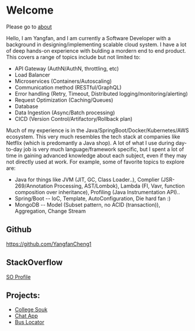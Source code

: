 # Welcome

Please go to [about](http://yangfanc.org/about-me)

Hello, I am Yangfan, and I am currently a Software Developer with a background in designing/implementing scalable cloud system. I have a lot of deep hands-on experience with bulding a mordern end to end product. This covers a range of topics include but not limited to:
* API Gateway (AuthN/AuthN, throttling, etc)
* Load Balancer
* Microservices (Containers/Autoscaling)
* Communication method (RESTful/GraphQL)
* Error handling (Retry, Timeout, Distributed logging/monitoring/alerting)
* Request Optimization (Caching/Queues)
* Database
* Data Ingestion (Async/Batch processing)
* CICD (Version Control/Artifactory/Rollback plan)

Much of my experience is in the Java/SpringBoot/Docker/Kubernetes/AWS ecosystem. This very much resembles the tech stack at companies like Netflix (which is predomantly a Java shop). A lot of what I use during day-to-day job is very much language/framework specific, but I spent a lot of time in gaining advanced knowledge about each subject, even if they may not directly used at work. For example, some of favorite topics to explore are:
* Java for things like JVM (JIT, GC, Class Loader..), Complier (JSR-269/Annotation Processing, AST/Lombok), Lambda (FI, Vavr, function composition over inheritance), Profiling (Java Instrumentation API)..
* Spring/Boot -- IoC, Template, AutoConfiguration, Die hard fan :)
* MongoDB -- Model (Subset pattern, no ACID (transaction)), Aggregation, Change Stream


## Github
https://github.com/YangfanCheng1

## StackOverflow
[SO Profile](https://stackoverflow.com/users/4493352/%e5%a4%a2%e3%81%ae%e3%81%ae%e5%a4%a2?tab=profile)


## Projects:
* [College Souk](https://www.collegesouk.com/)
* [Chat App](http://yangfanchat-env.gp2axbmhet.us-east-2.elasticbeanstalk.com)
* [Bus Locator](http://yangfanchat-env.gp2axbmhet.us-east-2.elasticbeanstalk.com/bus-locator)
